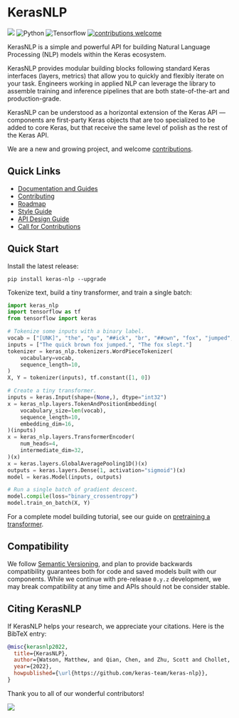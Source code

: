 # KerasNLP
[![](https://github.com/keras-team/keras-nlp/workflows/Tests/badge.svg?branch=master)](https://github.com/keras-team/keras-nlp/actions?query=workflow%3ATests+branch%3Amaster)
![Python](https://img.shields.io/badge/python-v3.7.0+-success.svg)
![Tensorflow](https://img.shields.io/badge/tensorflow-v2.5.0+-success.svg)
[![contributions welcome](https://img.shields.io/badge/contributions-welcome-brightgreen.svg?style=flat)](https://github.com/keras-team/keras-nlp/issues)

KerasNLP is a simple and powerful API for building Natural Language Processing
(NLP) models within the Keras ecosystem.

KerasNLP provides modular building blocks following
standard Keras interfaces (layers, metrics) that allow you to quickly and
flexibly iterate on your task. Engineers working in applied NLP can leverage the
library to assemble training and inference pipelines that are both
state-of-the-art and production-grade.

KerasNLP can be understood as a horizontal extension of the Keras API —
components are first-party Keras objects that are too specialized to be
added to core Keras, but that receive the same level of polish as the rest of
the Keras API.

We are a new and growing project, and welcome [contributions](CONTRIBUTING.md).

## Quick Links

- [Documentation and Guides](https://keras.io/keras_nlp)
- [Contributing](CONTRIBUTING.md)
- [Roadmap](ROADMAP.md)
- [Style Guide](CODE_STYLE.md)
- [API Design Guide](API_DESIGN.md)
- [Call for Contributions](https://github.com/keras-team/keras-nlp/issues?q=is%3Aissue+is%3Aopen+label%3A%22contributions+welcome%22)

## Quick Start

Install the latest release:

```
pip install keras-nlp --upgrade
```

Tokenize text, build a tiny transformer, and train a single batch:

```python
import keras_nlp
import tensorflow as tf
from tensorflow import keras

# Tokenize some inputs with a binary label.
vocab = ["[UNK]", "the", "qu", "##ick", "br", "##own", "fox", "jumped", "."]
inputs = ["The quick brown fox jumped.", "The fox slept."]
tokenizer = keras_nlp.tokenizers.WordPieceTokenizer(
    vocabulary=vocab,
    sequence_length=10,
)
X, Y = tokenizer(inputs), tf.constant([1, 0])

# Create a tiny transformer.
inputs = keras.Input(shape=(None,), dtype="int32")
x = keras_nlp.layers.TokenAndPositionEmbedding(
    vocabulary_size=len(vocab),
    sequence_length=10,
    embedding_dim=16,
)(inputs)
x = keras_nlp.layers.TransformerEncoder(
    num_heads=4,
    intermediate_dim=32,
)(x)
x = keras.layers.GlobalAveragePooling1D()(x)
outputs = keras.layers.Dense(1, activation="sigmoid")(x)
model = keras.Model(inputs, outputs)

# Run a single batch of gradient descent.
model.compile(loss="binary_crossentropy")
model.train_on_batch(X, Y)
```

For a complete model building tutorial, see our guide on
[pretraining a transformer](keras.io/guides/keras_nlp/transformer_pretraining).

## Compatibility

We follow [Semantic Versioning](https://semver.org/), and plan to
provide backwards compatibility guarantees both for code and saved models built
with our components. While we continue with pre-release `0.y.z` development, we
may break compatibility at any time and APIs should not be consider stable.

## Citing KerasNLP

If KerasNLP helps your research, we appreciate your citations.
Here is the BibTeX entry:

```bibtex
@misc{kerasnlp2022,
  title={KerasNLP},
  author={Watson, Matthew, and Qian, Chen, and Zhu, Scott and Chollet, Fran\c{c}ois and others},
  year={2022},
  howpublished={\url{https://github.com/keras-team/keras-nlp}},
}
```

Thank you to all of our wonderful contributors!

<a href="https://github.com/keras-team/keras-nlp/graphs/contributors">
  <img src="https://contrib.rocks/image?repo=keras-team/keras-nlp" />
</a>